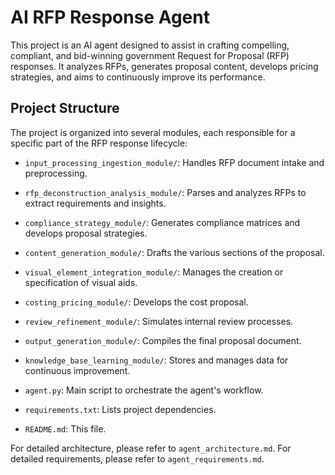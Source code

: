 # AI RFP Response Agent

This project is an AI agent designed to assist in crafting compelling, compliant, and bid-winning government Request for Proposal (RFP) responses. It analyzes RFPs, generates proposal content, develops pricing strategies, and aims to continuously improve its performance.

## Project Structure

The project is organized into several modules, each responsible for a specific part of the RFP response lifecycle:

- `input_processing_ingestion_module/`: Handles RFP document intake and preprocessing.
- `rfp_deconstruction_analysis_module/`: Parses and analyzes RFPs to extract requirements and insights.
- `compliance_strategy_module/`: Generates compliance matrices and develops proposal strategies.
- `content_generation_module/`: Drafts the various sections of the proposal.
- `visual_element_integration_module/`: Manages the creation or specification of visual aids.
- `costing_pricing_module/`: Develops the cost proposal.
- `review_refinement_module/`: Simulates internal review processes.
- `output_generation_module/`: Compiles the final proposal document.
- `knowledge_base_learning_module/`: Stores and manages data for continuous improvement.

- `agent.py`: Main script to orchestrate the agent's workflow.
- `requirements.txt`: Lists project dependencies.
- `README.md`: This file.

For detailed architecture, please refer to `agent_architecture.md`.
For detailed requirements, please refer to `agent_requirements.md`.
